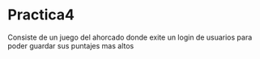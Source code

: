 # Practica4
Consiste de un juego del ahorcado donde exite un login de usuarios para poder guardar sus puntajes mas altos

